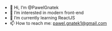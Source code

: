 - 👋 Hi, I’m @PawelGnatek
- 👀 I’m interested in modern front-end
- 🌱 I’m currently learning ReactJS
- 📫 How to reach me: pawel.gnatek1@gmail.com

<!---
PawelGnatek is a ✨ special ✨ repository because its `README.md` (this file) appears on your GitHub profile.
You can click the Preview link to take a look at your changes.
--->

